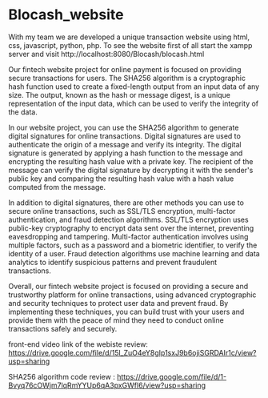 # Blocash_website
With my team we are developed a unique transaction website using html, css, javascript, python, php. To see the website first of all start the xampp server and visit  http://localhost:8080/Blocash/blocash.html



Our fintech website project for online payment is focused on providing secure transactions for users. The SHA256 algorithm is a cryptographic hash function used to create a fixed-length output from an input data of any size. The output, known as the hash or message digest, is a unique representation of the input data, which can be used to verify the integrity of the data.

In our website project, you can use the SHA256 algorithm to generate digital signatures for online transactions. Digital signatures are used to authenticate the origin of a message and verify its integrity. The digital signature is generated by applying a hash function to the message and encrypting the resulting hash value with a private key. The recipient of the message can verify the digital signature by decrypting it with the sender's public key and comparing the resulting hash value with a hash value computed from the message.

In addition to digital signatures, there are other methods you can use to secure online transactions, such as SSL/TLS encryption, multi-factor authentication, and fraud detection algorithms. SSL/TLS encryption uses public-key cryptography to encrypt data sent over the internet, preventing eavesdropping and tampering. Multi-factor authentication involves using multiple factors, such as a password and a biometric identifier, to verify the identity of a user. Fraud detection algorithms use machine learning and data analytics to identify suspicious patterns and prevent fraudulent transactions.

Overall, our fintech website project is focused on providing a secure and trustworthy platform for online transactions, using advanced cryptographic and security techniques to protect user data and prevent fraud. By implementing these techniques, you can build trust with your users and provide them with the peace of mind they need to conduct online transactions safely and securely.




front-end video link of the webiste review:  https://drive.google.com/file/d/15l_ZuO4eY8gIp1sxJ9b6ojiSGRDAIr1c/view?usp=sharing


SHA256 algorithm code review : https://drive.google.com/file/d/1-Bvyq76cOWjm7lqRmYYUp6qA3pxGWfl6/view?usp=sharing
